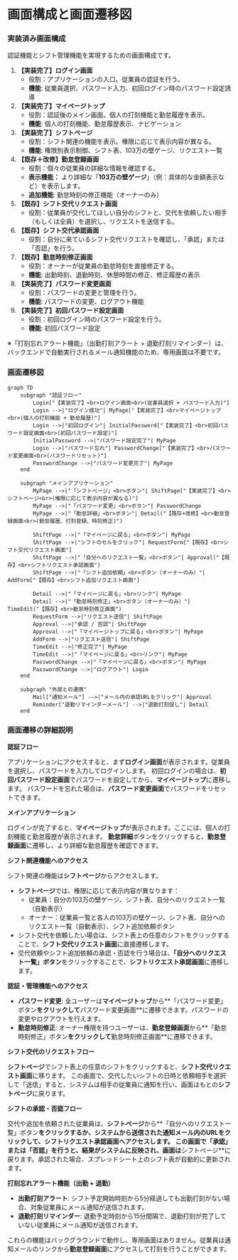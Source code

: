 # 画面構成と画面遷移図

### 実装済み画面構成

認証機能とシフト管理機能を実現するための画面構成です。

1. **【実装完了】ログイン画面**
    - 役割：アプリケーションの入口。従業員の認証を行う。
    - **機能**: 従業員選択、パスワード入力、初回ログイン時のパスワード設定誘導
2. **【実装完了】マイページトップ**
    - 役割：認証後のメイン画面。個人の打刻機能と勤怠履歴を表示。
    - **機能**: 個人の打刻機能、勤怠履歴表示、ナビゲーション
3. **【実装完了】シフトページ**
    - 役割：シフト関連の機能を表示。権限に応じて表示内容が異なる。
    - **機能**: 権限別表示制御、シフト表、103万の壁ゲージ、リクエスト一覧
4. **【既存＋改修】勤怠登録画面**
    - 役割：個々の従業員の詳細な情報を確認する。
    - **表示機能：** より詳細な「**103万の壁ゲージ**」（例：具体的な金額表示など）を表示します。
    - **追加機能**: 勤怠時刻の修正機能（オーナーのみ）
5. **【既存】シフト交代リクエスト画面**
    - 役割：従業員が交代してほしい自分のシフトと、交代を依頼したい相手（もしくは全員）を選択し、リクエストを送信する。
6. **【既存】シフト交代承認画面**
    - 役割：自分に来ているシフト交代リクエストを確認し、「承認」または「否認」を行う。
7. **【既存】勤怠時刻修正画面**
    - 役割：オーナーが従業員の勤怠時刻を直接修正する。
    - **機能**: 出勤時刻、退勤時刻、休憩時間の修正、修正履歴の表示
8. **【実装完了】パスワード変更画面**
    - 役割：パスワードの変更と管理を行う。
    - **機能**: パスワードの変更、ログアウト機能
9. **【実装完了】初回パスワード設定画面**
    - 役割：初回ログイン時のパスワード設定を行う。
    - **機能**: 初回パスワード設定

※「打刻忘れアラート機能」（出勤打刻アラート + 退勤打刻リマインダー）は、バックエンドで自動実行されるメール通知機能のため、専用画面は不要です。

### 画面遷移図

```mermaid
graph TD
    subgraph "認証フロー"
        Login["【実装完了】<br>ログイン画面<br>(従業員選択 + パスワード入力)"]
        Login -->|"ログイン成功"| MyPage["【実装完了】<br>マイページトップ<br>(個人の打刻機能 + 勤怠履歴)"]
        Login -->|"初回ログイン"| InitialPassword["【実装完了】<br>初回パスワード設定画面<br>(初回パスワード設定)"]
        InitialPassword -->|"パスワード設定完了"| MyPage
        Login -->|"パスワード忘れ"| PasswordChange["【実装完了】<br>パスワード変更画面<br>(パスワードリセット)"]
        PasswordChange -->|"パスワード変更完了"| MyPage
    end

    subgraph "メインアプリケーション"
        MyPage -->|"「シフトページ」<br>ボタン"| ShiftPage["【実装完了】<br>シフトページ<br>(権限に応じて表示内容が異なる)"]
        MyPage -->|"「パスワード変更」<br>ボタン"| PasswordChange
        MyPage -->|"「勤怠詳細」<br>ボタン"| Detail("【既存+改修】<br>勤怠登録画面<br>(勤怠履歴、打刻登録、時刻修正)")

        ShiftPage -->|"「マイページに戻る」<br>ボタン"| MyPage
        ShiftPage -->|"シフトのセルをクリック"| RequestForm["【既存】<br>シフト交代リクエスト画面"]
        ShiftPage -->|"「自分へのリクエスト一覧」<br>ボタン"| Approval("【既存】<br>シフトリクエスト承認画面")
        ShiftPage -->|"「シフト追加依頼」<br>ボタン（オーナーのみ）"| AddForm["【既存】<br>シフト追加リクエスト画面"]

        Detail -->|"「マイページに戻る」<br>リンク"| MyPage
        Detail -->|"「勤怠時刻修正」<br>ボタン（オーナーのみ）"| TimeEdit("【既存】<br>勤怠時刻修正画面")
        RequestForm -->|"リクエスト送信"| ShiftPage
        Approval -->|"承認 / 否認"| ShiftPage
        Approval -->|"「マイページトップに戻る」<br>ボタン"| MyPage
        AddForm -->|"リクエスト送信"| ShiftPage
        TimeEdit -->|"修正完了"| MyPage
        TimeEdit -->|"「マイページに戻る」<br>リンク"| MyPage
        PasswordChange -->|"「マイページに戻る」<br>ボタン"| MyPage
        PasswordChange -->|"ログアウト"| Login
    end

    subgraph "外部との連携"
        Mail["通知メール"] -->|"メール内の承認URLをクリック"| Approval
        Reminder["退勤リマインダーメール"] -->|"退勤打刻促し"| Detail
    end
```

### 画面遷移の詳細説明

**認証フロー**

アプリケーションにアクセスすると、まず**ログイン画面**が表示されます。従業員を選択し、パスワードを入力してログインします。
初回ログインの場合は、**初回パスワード設定画面**でパスワードを設定してから、**マイページトップ**に遷移します。
パスワードを忘れた場合は、**パスワード変更画面**でパスワードをリセットできます。

**メインアプリケーション**

ログインが完了すると、**マイページトップ**が表示されます。ここには、個人の打刻機能と勤怠履歴が表示されます。
**勤怠詳細**ボタンをクリックすると、**勤怠登録画面**に遷移し、より詳細な勤怠履歴を確認できます。

**シフト関連機能へのアクセス**

シフト関連の機能は**シフトページ**からアクセスします。

- **シフトページ**では、権限に応じて表示内容が異なります：
  - 従業員：自分の103万の壁ゲージ、シフト表、自分へのリクエスト一覧（自動表示）
  - オーナー：従業員一覧と各人の103万の壁ゲージ、シフト表、自分へのリクエスト一覧（自動表示）、シフト追加依頼ボタン
- シフト交代を依頼したい場合は、シフト表上の任意のシフトをクリックすることで、**シフト交代リクエスト画面**に直接遷移します。
- 交代依頼やシフト追加依頼の承認・否認を行う場合は、**「自分へのリクエスト一覧」ボタン**をクリックすることで、**シフトリクエスト承認画面**に遷移します。

**認証・管理機能へのアクセス**

- **パスワード変更**: 全ユーザーは**マイページトップ**から**「パスワード変更」ボタン**をクリックして**パスワード変更画面**に遷移できます。パスワードの変更やログアウトを行えます。
- **勤怠時刻修正**: オーナー権限を持つユーザーは、**勤怠登録画面**から**「勤怠時刻修正」ボタン**をクリックして**勤怠時刻修正画面**に遷移できます。

**シフト交代のリクエストフロー**

**シフトページ**でシフト表上の任意のシフトをクリックすると、**シフト交代リクエスト画面**に移ります。
この画面で、交代したいシフトの日時と依頼相手を選択して「送信」すると、システムは相手の従業員に通知を行い、画面はもとの**シフトページ**に戻ります。

**シフトの承認・否認フロー**

交代や追加を依頼された従業員は、**シフトページ**から**「自分へのリクエスト一覧」ボタン**をクリックするか、システムから送信された通知メール内のURLをクリックして、**シフトリクエスト承認画面**へアクセスします。
この画面で「承認」または「否認」を行うと、結果がシステムに反映され、画面は**シフトページ**に戻ります。承認された場合、スプレッドシート上のシフト表が自動的に更新されます。

**打刻忘れアラート機能（出勤 + 退勤）**

- **出勤打刻アラート**: シフト予定開始時刻から5分経過しても出勤打刻がない場合、対象従業員にメール通知が送信されます。
- **退勤打刻リマインダー**: 退勤予定時刻から15分間隔で、退勤打刻が完了していない従業員にメール通知が送信されます。

これらの機能はバックグラウンドで動作し、専用画面はありません。従業員は通知メールのリンクから**勤怠登録画面**にアクセスして打刻を行うことができます。